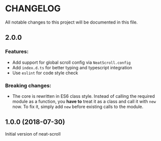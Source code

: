 # CHANGELOG
All notable changes to this project will be documented in this file.

## 2.0.0

### Features:

  - Add support for global scroll config via `NeatScroll.config`
  - Add `index.d.ts` for better typing and typescript integration
  - Use `eslint` for code style check

### Breaking changes:

  - The core is rewritten in ES6 class style. Instead of calling the required module as a function, you **have to** treat it as a class and call it with `new` now. To fix it, simply add `new` before existing calls to the module.

## 1.0.0 (2018-07-30)

Initial version of neat-scroll
